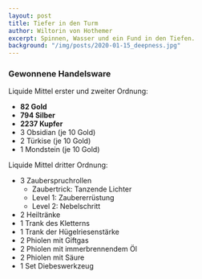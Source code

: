```yaml
---
layout: post
title: Tiefer in den Turm
author: Wiltorin von Hothemer
excerpt: Spinnen, Wasser und ein Fund in den Tiefen.
background: "/img/posts/2020-01-15_deepness.jpg"
---
```



### Gewonnene Handelsware

Liquide Mittel erster und zweiter Ordnung:
- **82 Gold**
- **794 Silber**
- **2237 Kupfer**
- 3 Obsidian (je 10 Gold)
- 2 Türkise (je 10 Gold)
- 1 Mondstein (je 10 Gold)

Liquide Mittel dritter Ordnung:
- 3 Zauberspruchrollen
  - Zaubertrick: Tanzende Lichter
  - Level 1: Zaubererrüstung
  - Level 2: Nebelschritt
- 2 Heiltränke
- 1 Trank des Kletterns
- 1 Trank der Hügelriesenstärke
- 2 Phiolen mit Giftgas
- 2 Phiolen mit immerbrennendem Öl
- 2 Phiolen mit Säure
- 1 Set Diebeswerkzeug

<script>
(function() {
  function strikethrough(){
    document.body.innerHTML = document.body.innerHTML.replace(
      /\~\~(.+?)\~\~/gim,
      '<del>$1</del>'
    );
  }
  strikethrough();
})();
</script>
